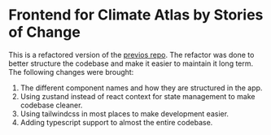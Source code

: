 # Frontend for Climate Atlas by Stories of Change

This is a refactored version of the [previos repo](https://github.com/stories-of-change/atlas). The refactor was done to better structure the codebase and make it easier to maintain it long term. The following changes were brought:

1. The different component names and how they are structured in the app.
2. Using zustand instead of react context for state management to make codebase cleaner.
3. Using tailwindcss in most places to make development easier.
4. Adding typescript support to almost the entire codebase.
